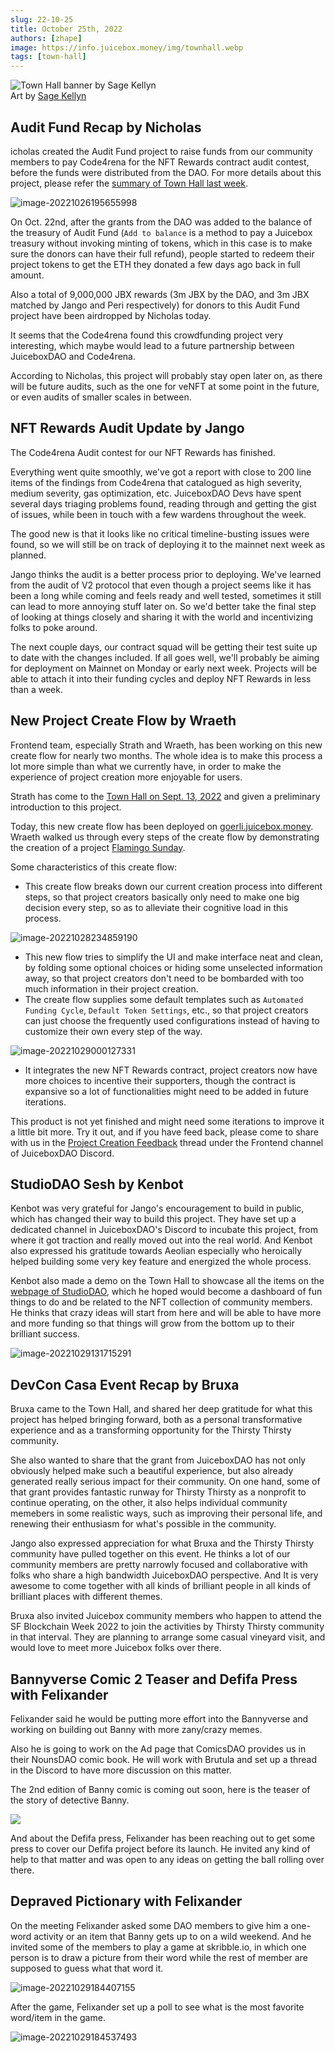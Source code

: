 ```yaml
---
slug: 22-10-25
title: October 25th, 2022
authors: [zhape]
image: https://info.juicebox.money/img/townhall.webp
tags: [town-hall]
---
```


![Town Hall banner by Sage Kellyn](/img/townhall.webp)  
Art by [Sage Kellyn](https://twitter.com/SageKellyn)

## Audit Fund Recap by Nicholas

icholas created the Audit Fund project to raise funds from our community members to pay Code4rena for the NFT Rewards contract audit contest, before the funds were distributed from the DAO. For more details about this project, please refer the [summary of Town Hall last week](https://info.juicebox.money/blog/2022-10-18-town-hall).

![image-20221026195655998](image-20221026195655998.webp)

On Oct. 22nd, after the grants from the DAO was added to the balance of the treasury of Audit Fund (`Add to balance` is a method to pay a Juicebox treasury without invoking minting of tokens, which in this case is to make sure the donors can have their full refund), people started to redeem their project tokens to get the ETH they donated a few days ago back in full amount.

Also a total of 9,000,000 JBX rewards (3m JBX by the DAO, and 3m JBX matched by Jango and Peri respectively) for donors to this Audit Fund project have been airdropped by Nicholas today. 

It seems that the Code4rena found this crowdfunding project  very interesting, which maybe would lead to a future partnership between JuiceboxDAO and Code4rena.

According to Nicholas, this project will probably stay open later on, as there will be future audits, such as  the one for veNFT at some point in the future, or even audits of smaller scales in between. 

## NFT Rewards Audit Update by Jango

The Code4rena Audit contest for our NFT Rewards has finished.  

Everything went quite smoothly, we've got a report with close to 200 line items of the findings from Code4rena that catalogued as high severity, medium severity, gas optimization, etc. JuiceboxDAO Devs have spent several days triaging problems found, reading through and getting the gist of issues, while been in touch with a few wardens throughout the week.

The good new is that it looks like no critical timeline-busting issues were found, so we will still be on track of deploying it to the mainnet next week as planned. 

Jango thinks the audit is a better process prior to deploying. We've learned from the audit of V2 protocol that even though a project seems like it has been a long while coming and feels ready and well tested, sometimes it still can lead to more annoying stuff later on. So we'd better take the final step of looking at things closely and sharing it with the world and incentivizing folks to poke around. 

The next couple days, our contract squad will be getting their test suite up to date with the changes included. If all goes well, we'll probably be aiming for deployment on Mainnet on Monday or early next week. Projects will be able to attach it into their funding cycles and deploy NFT Rewards in less than a week. 

## New Project Create Flow by Wraeth

Frontend team, especially Strath and Wraeth, has been working on this new create flow for nearly two months. The whole idea is to make this process a lot more simple than what we currently have, in order to make the experience of project creation more enjoyable for users. 

Strath has come to the [Town Hall on  Sept. 13, 2022](https://info.juicebox.money/blog/2022-09-13-town-hall) and given a preliminary introduction to this project.  

Today, this new create flow has been deployed on [goerli.juicebox.money](https://goerli.juicebox.money/create). Wraeth walked us through every steps of the create flow by demonstrating the creation of a project [Flamingo Sunday](https://goerli.juicebox.money/v2/p/72).

Some characteristics of this create flow:

- This create flow breaks down our current creation process into different steps, so that project creators basically only need to make one big decision every step, so as to alleviate their cognitive load in this process.

![image-20221028234859190](image-20221028234859190.webp)

- This new flow tries to simplify the UI and make interface neat and clean, by folding some optional choices or hiding some unselected information away, so that project creators don't need to be bombarded with too much information in their project creation.
- The create flow supplies some default templates such as `Automated Funding Cycle`, `Default Token Settings`, etc., so that project creators can just choose the frequently used configurations instead of having to customize their own every step of the way. 

![image-20221029000127331](image-20221029000127331.webp)

-  It integrates the new NFT Rewards contract, project creators now have more choices to incentive their supporters, though the contract is expansive so a lot of functionalities might need to be added in future iterations.

This product is not yet finished and might need some iterations to improve it a little bit more. Try it out, and if you have feed back, please come to share with us in the [Project Creation Feedback](https://discord.com/channels/775859454780244028/1034595089374257192) thread under the Frontend channel of JuiceboxDAO Discord. 

## StudioDAO Sesh by Kenbot

Kenbot was very grateful for Jango's encouragement to build in public, which has changed their way to build this project. They have set up a dedicated channel in JuiceboxDAO's Discord to incubate this project, from where it got traction and really moved out into the real world. And Kenbot also expressed his gratitude towards Aeolian especially who heroically helped building some very key feature and energized the whole process.

Kenbot also made a demo on the Town Hall to showcase all the items on the [webpage of StudioDAO](https://www.studiodao.xyz/), which he hoped would become a dashboard of fun things to do and be related to the NFT collection of community members. He thinks that crazy ideas will start from here and will be able to have more and more funding so that things will grow from the bottom up to their brilliant success.

![image-20221029131715291](image-20221029131715291.webp)

## DevCon Casa Event Recap by Bruxa

Bruxa came to the Town Hall, and shared her deep gratitude for what this project has helped bringing forward, both as a personal transformative experience and as a transforming opportunity for the Thirsty Thirsty community.

She also wanted to share that the grant from JuiceboxDAO has not only obviously helped make such a beautiful experience, but also already generated really serious impact for their community. On one hand, some of that grant provides fantastic runway for Thirsty Thirsty as a nonprofit to continue operating, on the other, it also helps individual community memebers in some realistic ways, such as improving their personal life, and renewing their enthusiasm for what's possible in the community.

Jango also expressed appreciation for what Bruxa and the Thirsty Thirsty community have pulled together on this event. He thinks a lot of our community members are pretty narrowly focused and collaborative with folks who share a high bandwidth JuiceboxDAO perspective. And It is very awesome to come together with all kinds of brilliant people in all kinds of brilliant places with different themes.  

Bruxa also invited Juicebox community members who happen to attend the SF Blockchain Week 2022 to join the activities by Thirsty Thirsty community in that interval. They are planning to arrange some casual vineyard visit, and would love to meet more Juicebox folks over there.

## Bannyverse Comic 2 Teaser and Defifa Press with Felixander

Felixander said he would be putting more effort into the Bannyverse and working on building out Banny with more zany/crazy memes.

Also he is going to work on the Ad page that ComicsDAO provides us in their NounsDAO comic book. He will work with Brutula and set up a thread in the Discord to have more discussion on this matter.

The 2nd edition of Banny comic is coming out soon, here is the teaser of the story of detective Banny.

![](YPMykE9.webp)

And about the Defifa press, Felixander has been reaching out to get some press to cover our Defifa project before its launch. He invited any kind of help to that matter and was open to any ideas on getting the ball rolling over there.

## Depraved Pictionary with Felixander

On the meeting Felixander asked some DAO members to give him a one-word activity or an item that Banny gets up to on a wild weekend. And he invited some of the members to play a game at skribble.io, in which one person is to draw a picture from their word while the rest of member are supposed to guess what that word it. 

![image-20221029184407155](image-20221029184407155.webp)

After the game, Felixander set up a poll to see what is the most favorite word/item in the game.

![image-20221029184537493](image-20221029184537493.webp)
